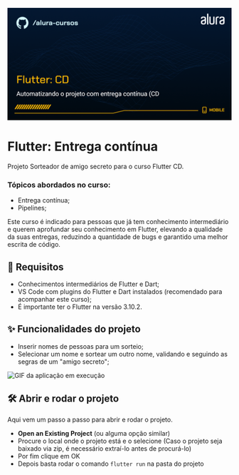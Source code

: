 ![Mobile-Flutter: Flutter CI](capa.png)

# Flutter: Entrega contínua

Projeto Sorteador de amigo secreto para o curso Flutter CD.

### Tópicos abordados no curso:

- Entrega contínua;
- Pipelines;

Este curso é indicado para pessoas que já tem conhecimento intermediário e querem aprofundar seu conhecimento em Flutter, elevando a qualidade da suas entregas, reduzindo a quantidade de bugs e garantido uma melhor escrita de código.

## 📑 Requisitos

- Conhecimentos intermediários de Flutter e Dart;
- VS Code com plugins do Flutter e Dart instalados (recomendado para acompanhar este curso);
- É importante ter o Flutter na versão 3.10.2.

## ✨ Funcionalidades do projeto

- Inserir nomes de pessoas para um sorteio;
- Selecionar um nome e sortear um outro nome, validando e seguindo as segras de um "amigo secreto";

![GIF da aplicação em execução](sorteador.gif)

## 🛠️ Abrir e rodar o projeto

Aqui vem um passo a passo para abrir e rodar o projeto.

- **Open an Existing Project** (ou alguma opção similar)
- Procure o local onde o projeto está e o selecione (Caso o projeto seja baixado via zip, é necessário extraí-lo antes de procurá-lo)
- Por fim clique em OK
- Depois basta rodar o comando `flutter run` na pasta do projeto
